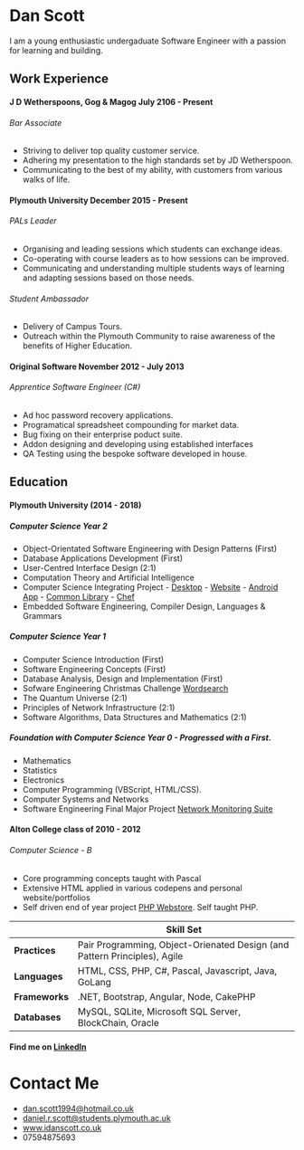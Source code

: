 # Dan Scott

I am a young enthusiastic undergaduate Software Engineer with a passion for learning and building.

## Work Experience
#### J D Wetherspoons, Gog & Magog July 2106 - Present 
###### Bar Associate 
- Striving to deliver top quality customer service. 
- Adhering my presentation to the high standards set by JD Wetherspoon.
- Communicating to the best of my ability, with customers from various walks of life.

#### Plymouth University December 2015 - Present
###### PALs Leader
- Organising and leading sessions which students can exchange ideas.
- Co-operating with course leaders as to how sessions can be improved.
- Communicating and understanding multiple students ways of learning and adapting sessions based on those needs.

###### Student Ambassador 
- Delivery of Campus Tours.
- Outreach within the Plymouth Community to raise awareness of the benefits of Higher Education.

#### Original Software November 2012 - July 2013
###### Apprentice Software Engineer (C#)
- Ad hoc password recovery applications.
- Programatical spreadsheet compounding for market data. 
- Bug fixing on their enterprise poduct suite.
- Addon designing and developing using established interfaces
- QA Testing using the bespoke software developed in house.

## Education 
#### Plymouth University (2014 - 2018)
##### Computer Science Year 2
- Object-Orientated Software Engineering with Design Patterns (First)
- Database Applications Development (First)
- User-Centred Interface Design (2:1)
- Computation Theory and Artificial Intelligence
- Computer Science Integrating Project - [Desktop](https://github.com/iDanScott/PizzaHeavenDesktop) - [Website](https://github.com/iDanScott/PizzaHeavenWebsite) - [Android App](https://github.com/iDanScott/PizzaHeavenDelivery) - [Common Library](https://github.com/iDanScott/PizzaHeavenLib) - [Chef](https://github.com/iDanScott/PizzaHeavenChef)
- Embedded Software Engineering, Compiler Design, Languages & Grammars

##### Computer Science Year 1 
- Computer Science Introduction (First)
- Software Engineering Concepts (First)
- Database Analysis, Design and Implementation (First) 
- Sofware Engineering Christmas Challenge [Wordsearch](https://github.com/iDanScott/WordSearch)
- The Quantum Universe (2:1)
- Principles of Network Infrastructure (2:1)
- Software Algorithms, Data Structures and Mathematics (2:1)

##### Foundation with Computer Science Year 0 - Progressed with a First.
- Mathematics 
- Statistics 
- Electronics
- Computer Programming (VBScript, HTML/CSS).
- Computer Systems and Networks 
- Software Engineering Final Major Project [Network Monitoring Suite](https://github.com/iDanScott/UniProject)

#### Alton College class of 2010 - 2012
###### Computer Science - B
- Core programming concepts taught with Pascal
- Extensive HTML applied in various codepens and personal website/portfolios
- Self driven end of year project [PHP Webstore](https://github.com/iDanScott/PHP-Webstore). Self taught PHP.

||Skill Set| 
|---|---|
| **Practices** | Pair Programming, Object-Orienated Design (and Pattern Principles), Agile |
| **Languages** | HTML, CSS, PHP, C#, Pascal, Javascript, Java, GoLang | 
| **Frameworks** | .NET, Bootstrap, Angular, Node, CakePHP | 
| **Databases** | MySQL, SQLite, Microsoft SQL Server, BlockChain, Oracle | 

#### Find me on [LinkedIn](https://uk.linkedin.com/in/dan-scott-03b4b93a)

# Contact Me 
- dan.scott1994@hotmail.co.uk
- daniel.r.scott@students.plymouth.ac.uk
- www.idanscott.co.uk
- 07594875693
